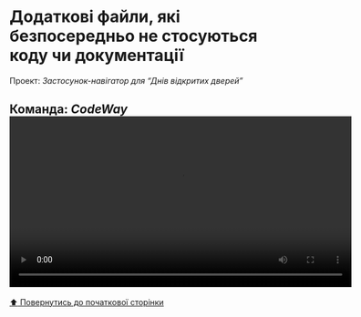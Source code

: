 # Додаткові файли, які безпосередньо не стосуються коду чи документації

Проект: *Застосунок-навігатор для “Днів відкритих дверей”*

Команда: *CodeWay*
 <video width="600" controls>
  <source src="demovideo.mp4" type="video/mp4">
  Your browser does not support the video tag.
</video>
 ---
[:arrow_up: Повернутись до початкової сторінки](/README.md)
